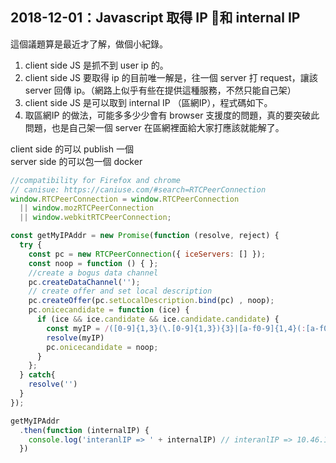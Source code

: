 ## 2018-12-01：Javascript 取得 IP 和 internal IP
這個議題算是最近才了解，做個小紀錄。
1. client side JS 是抓不到 user ip 的。
2. client side JS 要取得 ip 的目前唯一解是，往一個 server 打 request，讓該 server 回傳 ip。（網路上似乎有些在提供這種服務，不然只能自己架）
3. client side JS 是可以取到 internal IP （區網IP），程式碼如下。
4. 取區網IP 的做法，可能多多少少會有 browser 支援度的問題，真的要突破此問題，也是自己架一個 server 在區網裡面給大家打應該就能解了。  

client side 的可以 publish 一個  
server side 的可以包一個 docker  

```javascript
//compatibility for Firefox and chrome
// canisue: https://caniuse.com/#search=RTCPeerConnection 
window.RTCPeerConnection = window.RTCPeerConnection
  || window.mozRTCPeerConnection
  || window.webkitRTCPeerConnection;

const getMyIPAddr = new Promise(function (resolve, reject) {
  try {
    const pc = new RTCPeerConnection({ iceServers: [] });
    const noop = function () { };
    //create a bogus data channel
    pc.createDataChannel('');
    // create offer and set local description
    pc.createOffer(pc.setLocalDescription.bind(pc) , noop);
    pc.onicecandidate = function (ice) {
      if (ice && ice.candidate && ice.candidate.candidate) {
        const myIP = /([0-9]{1,3}(\.[0-9]{1,3}){3}|[a-f0-9]{1,4}(:[a-f0-9]{1,4}){7})/.exec(ice.candidate.candidate)[1] || ''
        resolve(myIP)
        pc.onicecandidate = noop;
      }
    };
  } catch{
    resolve('')
  }
});

getMyIPAddr
  .then(function (internalIP) {
    console.log('interanlIP => ' + internalIP) // interanlIP => 10.46.155.197
  })

```